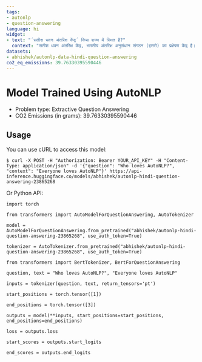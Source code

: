 ```yaml
---
tags:
- autonlp
- question-answering
language: hi
widget:
- text: "´सतीश धवन अंतरिक्ष केंद्र´ किस राज्य में स्थित है?"
  context: "सतीश धवन अंतरिक्ष केंद्र, भारतीय अंतरिक्ष अनुसंधान संगठन (इसरो) का प्रक्षेपण केंद्र है। यह आंध्र प्रदेश के श्रीहरीकोटा में स्थित है, इसे 'श्रीहरीकोटा रेंज' या 'श्रीहरीकोटा लाँचिंग रेंज' के नाम से भी जाना जाता है। 2002 में इसरो के पूर्व प्रबंधक और वैज्ञानिक सतीश धवन के मरणोपरांत उनके सम्मान में इसका नाम बदला गया। प्रक्षेपण यान की असेम्\u200dबली के लिए दूसरा भवन केन्\u200dद्रीय मंत्रिमंडल ने 12 सितम्\u200dबर, 2013 को सतीश धवन अंतरिक्ष केन्\u200dद्र, श्रीहरिकोटा में प्रक्षेपण यान की असेम्\u200dबली के लिए दूसरे भवन के निर्माण की मंजूरी दी। इस पर 363.95 करोड़ रुपये की अनुमानित लागत आएगी, जिसमें सात करोड़ रुपये का खर्च विदेशी मुद्रा में होगा। इस दूसरी बिल्डिंग के उपलब्\u200dध हो जाने से पीएसएलवी और जीएसएलवी की प्रक्षेपण फ्रीक्वेंसी बढ़ेगी। यह जीएसएलवी एमके-III के एकीकरण के लिए वर्तमान व्\u200dहीकल असेम्\u200dबली बिल्डिंग को अतिरिक्\u200dत सुविधा मुहैया करायेगी। तीसरे प्रक्षेपण पैड तथा भविष्\u200dय में सामान्\u200dय यान प्रक्षेपण के लिए भी इससे काफी सुविधा मिलेगी।[1]\nलांच पैड\nउपग्रह प्रक्षेपण यान लॉन्च पैड\nइस लांच पैड से उपग्रह प्रक्षेपण यान और संवर्धित उपग्रह प्रक्षेपण यान को लांच किया गया था। यह वर्तमान प्रक्षेपण स्थल के दक्षिणी सिरे पर स्थित है। इसे सेवामुक्त कर दिया गया है। शुरू में इसे उपग्रह प्रक्षेपण यान लांच करने के लिए बनाया गया था। लेकिन बाद में इसे संवर्धित उपग्रह प्रक्षेपण यान प्रक्षेपण परिसर के रूप में इस्तेमाल किया गया था।\nप्रथम लांच पैड\nद्वितीय लॉन्च पैड\nतृतीय लांच पैड\nसन्दर्भ श्रेणी:भारतीय अंतरिक्ष अनुसंधान संगठन\nश्रेणी:भारत के रॉकेट प्रक्षेपण स्थल"
datasets:
- abhishek/autonlp-data-hindi-question-answering
co2_eq_emissions: 39.76330395590446
---
```


# Model Trained Using AutoNLP

- Problem type: Extractive Question Answering
- CO2 Emissions (in grams): 39.76330395590446


## Usage

You can use cURL to access this model:

```
$ curl -X POST -H "Authorization: Bearer YOUR_API_KEY" -H "Content-Type: application/json" -d '{"question": "Who loves AutoNLP?", "context": "Everyone loves AutoNLP"}' https://api-inference.huggingface.co/models/abhishek/autonlp-hindi-question-answering-23865268
```

Or Python API:

```
import torch

from transformers import AutoModelForQuestionAnswering, AutoTokenizer

model = AutoModelForQuestionAnswering.from_pretrained("abhishek/autonlp-hindi-question-answering-23865268", use_auth_token=True)

tokenizer = AutoTokenizer.from_pretrained("abhishek/autonlp-hindi-question-answering-23865268", use_auth_token=True)

from transformers import BertTokenizer, BertForQuestionAnswering

question, text = "Who loves AutoNLP?", "Everyone loves AutoNLP"

inputs = tokenizer(question, text, return_tensors='pt')

start_positions = torch.tensor([1])

end_positions = torch.tensor([3])

outputs = model(**inputs, start_positions=start_positions, end_positions=end_positions)

loss = outputs.loss

start_scores = outputs.start_logits

end_scores = outputs.end_logits
```